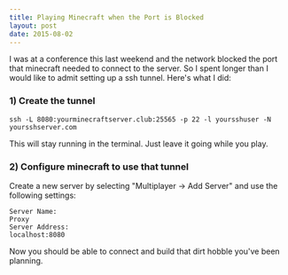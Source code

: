 ```yaml
---
title: Playing Minecraft when the Port is Blocked
layout: post
date: 2015-08-02
---
```


I was at a conference this last weekend and the network blocked the port that minecraft needed to connect to the server. So I spent longer than I would like to admit setting up a ssh tunnel. Here's what I did:

### 1) Create the tunnel

```
ssh -L 8080:yourminecraftserver.club:25565 -p 22 -l yoursshuser -N yoursshserver.com
```

This will stay running in the terminal. Just leave it going while you play.

### 2) Configure minecraft to use that tunnel

Create a new server by selecting "Multiplayer -> Add Server" and use the following settings:

```
Server Name:
Proxy
Server Address:
localhost:8080
```

Now you should be able to connect and build that dirt hobble you've been planning.
